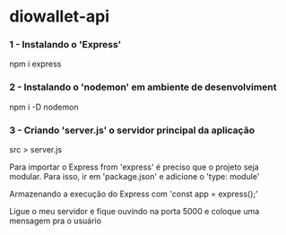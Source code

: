 # diowallet-api

### 1 - Instalando o 'Express'
npm i express

### 2 - Instalando o 'nodemon' em ambiente de desenvolviment
npm i -D nodemon

### 3 - Criando 'server.js' o servidor principal da aplicação
src > server.js

Para importar o Express from 'express' é preciso que o projeto seja modular. Para isso, ir em 'package.json' e adicione o 'type: module'

Armazenando a execução do Express com 'const app = express();'

Ligue o meu servidor e fique ouvindo na porta 5000 e coloque uma mensagem pra o usuário